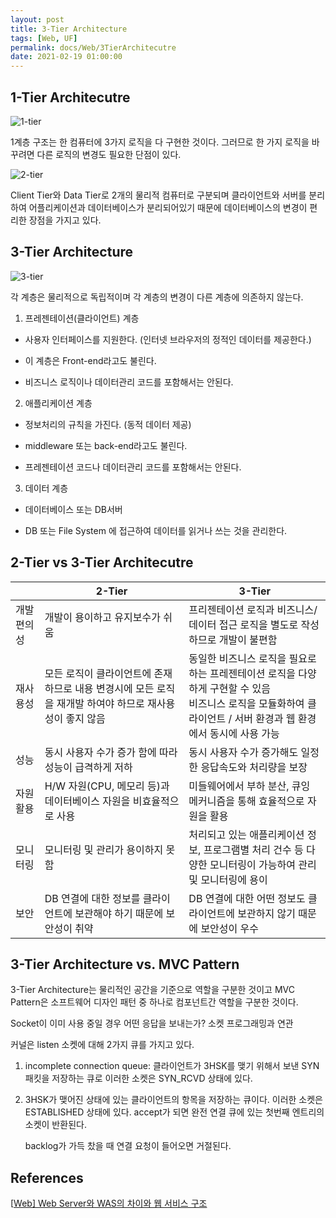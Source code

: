 ```yaml
---
layout: post
title: 3-Tier Architecture
tags: [Web, UF]
permalink: docs/Web/3TierArchitecutre
date: 2021-02-19 01:00:00
---
```


## 1-Tier Architecutre

![1-tier](https://t1.daumcdn.net/cfile/tistory/99FF9C3D5B5F22DF03)

1계층 구조는 한 컴퓨터에 3가지 로직을 다 구현한 것이다. 
그러므로 한 가지 로직을 바꾸려면 다른 로직의 변경도 필요한 단점이 있다.

![2-tier](https://t1.daumcdn.net/cfile/tistory/990F36345B5F23111B)

Client Tier와 Data Tier로 2개의 물리적 컴퓨터로 구분되며 클라이언트와 서버를 분리하여 어플리케이션과 데이터베이스가 분리되어있기 때문에 데이터베이스의 변경이 편리한 장점을 가지고 있다.

## 3-Tier Architecture

![3-tier](https://t1.daumcdn.net/cfile/tistory/9964013E5B5F25572E)

각 계층은 물리적으로 독립적이며 각 계층의 변경이 다른 계층에 의존하지 않는다.

1. 프레젠테이션(클라이언트) 계층

- 사용자 인터페이스를 지원한다. (인터넷 브라우저의 정적인 데이터를 제공한다.)

- 이 계층은 Front-end라고도 불린다.

- 비즈니스 로직이나 데이터관리 코드를 포함해서는 안된다.

2. 애플리케이션 계층

- 정보처리의 규칙을 가진다. (동적 데이터 제공)

- middleware 또는 back-end라고도 불린다.

- 프레젠테이션 코드나 데이터관리 코드를 포함해서는 안된다.

3. 데이터 계층

- 데이터베이스 또는 DB서버

- DB 또는 File System 에 접근하여 데이터를 읽거나 쓰는 것을 관리한다.

## 2-Tier vs 3-Tier Architecutre

|             | 2-Tier                                                       | 3-Tier                                                       |
| ----------- | ------------------------------------------------------------ | ------------------------------------------------------------ |
| 개발 편의성 | 개발이 용이하고 유지보수가 쉬움                              | 프리젠테이션 로직과 비즈니스/데이터 접근 로직을 별도로 작성하므로 개발이 불편함 |
| 재사용성    | 모든 로직이 클라이언트에 존재하므로 내용 변경시에 모든 로직을 재개발 하여야 하므로 재사용성이 좋지 않음 | 동일한 비즈니스 로직을 필요로 하는 프레젠테이션 로직을 다양하게 구현할 수 있음<br />비즈니스 로직을 모듈화하여 클라이언트 / 서버 환경과 웹 환경에서 동시에 사용 가능 |
| 성능        | 동시 사용자 수가 증가 함에 따라 성능이 급격하게 저하         | 동시 사용자 수가 증가해도 일정한 응답속도와 처리량을 보장    |
| 자원 활용   | H/W 자원(CPU, 메모리 등)과 데이터베이스 자원을 비효율적으로 사용 | 미들웨어에서 부하 분산, 큐잉 메커니즘을 통해 효율적으로 자원을 활용 |
| 모니터링    | 모니터링 및 관리가 용이하지 못함                             | 처리되고 있는 애플리케이션 정보, 프로그램별 처리 건수 등 다양한 모니터링이 가능하여 관리 및 모니터링에 용이 |
| 보안        | DB 연결에 대한 정보를 클라이언트에 보관해야 하기 때문에 보안성이 취약 | DB 연결에 대한 어떤 정보도 클라이언트에 보관하지 않기 때문에 보안성이 우수 |

## 3-Tier Architecture vs. MVC Pattern

3-Tier Architecture는 물리적인 공간을 기준으로 역할을 구분한 것이고 MVC Pattern은 소프트웨어 디자인 패턴 중 하나로 컴포넌트간 역할을 구분한 것이다.



Socket이 이미 사용 중일 경우 어떤 응답을 보내는가? 소켓 프로그래밍과 연관

커널은 listen 소켓에 대해 2가지 큐를 가지고 있다.

1. incomplete connection queue: 클라이언트가 3HSK를 맺기 위해서 보낸 SYN 패킷을 저장하는 큐로 이러한 소켓은 SYN_RCVD 상태에 있다.

2. 3HSK가 맺어진 상태에 있는 클라이언트의 항목을 저장하는 큐이다.  이러한 소켓은 ESTABLISHED 상태에 있다. accept가 되면 완전 연결 큐에 있는 첫번째 엔트리의 소켓이 반환된다.

   backlog가 가득 찼을 때 연결 요청이 들어오면 거절된다.

## References

[[Web\] Web Server와 WAS의 차이와 웹 서비스 구조](https://gmlwjd9405.github.io/2018/10/27/webserver-vs-was.html)

